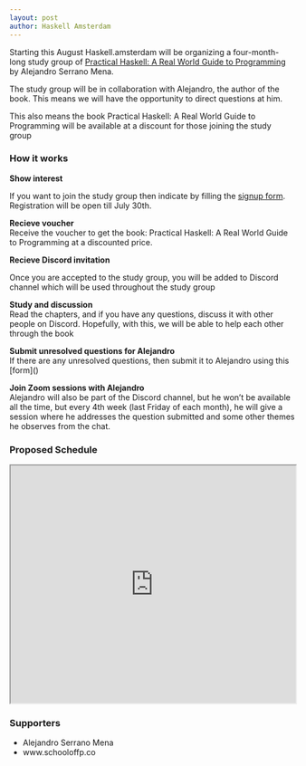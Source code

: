 ```yaml
---
layout: post
author: Haskell Amsterdam
---
```


Starting this August Haskell.amsterdam will be organizing a four-month-long study group of [Practical Haskell: A Real World Guide to Programming](https://www.amazon.com/Practical-Haskell-World-Guide-Programming/dp/1484244796) by Alejandro Serrano Mena.

The study group will be in collaboration with Alejandro, the author of the book. This means we will have the opportunity to direct questions at him.

This also means the book Practical Haskell: A Real World Guide to Programming will be available at a discount for those joining the study group

<h3>How it works</h3>
<p><strong>Show interest</strong><br/>

If you want to join the study group then indicate by filling the <a href="http://eepurl.com/g_auIH">signup form</a>. Registration will be open till July 30th.

</p>

<p><strong>Recieve voucher</strong><br/>
Receive the voucher to get the book: Practical Haskell: A Real World Guide to Programming at a discounted price.
</p>

<p><strong> Recieve Discord invitation</strong><br/>

Once you are accepted to the study group, you will be added to Discord channel which will be used throughout the study group

</p>

<p><strong>Study and discussion</strong></br>
Read the chapters, and if you have any questions, discuss it with other people on Discord. Hopefully, with this, we will be able to help each other through the book
</p>

<p><strong>Submit unresolved questions for Alejandro</strong><br/>
If there are any unresolved questions, then submit it to Alejandro using this [form]()
</p>

<p><strong>Join Zoom sessions with Alejandro</strong><br/>
Alejandro will also be part of the Discord channel, but he won’t be available all the time, but every 4th week (last Friday of each month), he will give a session where he addresses the question submitted and some other themes he observes from the chat.
</p>

<h3>Proposed Schedule</h3>

<iframe src="https://docs.google.com/spreadsheets/d/e/2PACX-1vSk0ycLZGHVJk4cgW8WLEF24LUKnllNRTJ1vY2e_doJgyON5rnKNuB6VAQ_US1Lsejy5EXCf9id9Cl0/pubhtml/sheet?gid=0&amp;range=A1:C18&single=true&amp;headers=false" width="100%" height="420"></iframe>

<h3>Supporters</h3>

<ul>
<li>Alejandro Serrano Mena</li>
<!-- <li>www.offerzen.com</li> -->
<li href="https://schooloffp.co">www.schooloffp.co</li>

</ul>

